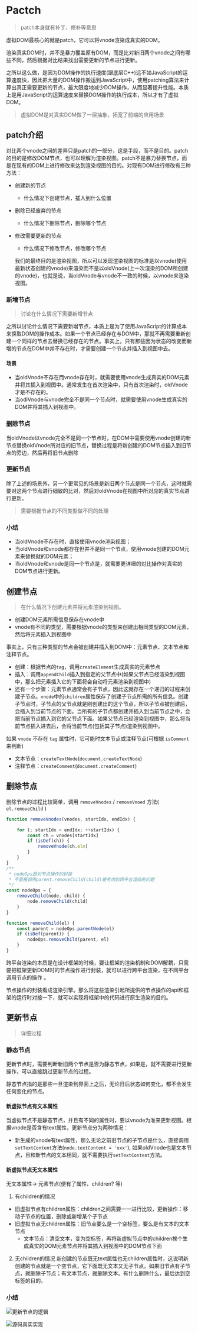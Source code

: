 # Pactch

> patch本身就有补丁、修补等意思

虚拟DOM最核心的就是patch，它可以将vnode渲染成真实的DOM。

渲染真实DOM时，并不是暴力覆盖原有DOM，而是比对新旧两个vnode之间有哪些不同，然后根据对比结果找出需要更新的节点进行更新。

之所以这么做，是因为DOM操作的执行速度(跟底层C++)远不如JavaScript的运算速度快，因此把大量的DOM操作搬运到JavaScript中，使用patching算法来计算出真正需要更新的节点，最大限度地减少DOM操作，从而显著提升性能。本质上是用JavaScript的运算速度来替换DOM操作的执行成本，所以才有了虚拟DOM。

> 虚拟DOM是对真实DOM做了一层抽象，拓宽了前端的应用场景

## patch介绍

对比两个vnode之间的差异只是patch的一部分，这是手段，而不是目的。patch的目的是修改DOM节点，也可以理解为渲染视图。patch不是暴力替换节点，而是在现有的DOM上进行修改来达到渲染视图的目的。对现有DOM进行修改有三种方法：
* 创建新的节点
  + 什么情况下创建节点，插入到什么位置
* 删除已经废弃的节点
  + 什么情况下删除节点，删除哪个节点
* 修改需要更新的节点
  + 什么情况下修改节点，修改哪个节点

  我们的最终目的是渲染视图，所以可以发现渲染视图的标准是以vnode(使用最新状态创建的vnode)来渲染而不是以oldVnode(上一次渲染的DOM所创建的vnode)，也就是说，当oldVnode与vnode不一致的时候，以vnode来渲染视图。

### 新增节点

> 讨论在什么情况下需要新增节点

之所以讨论什么情况下需要新增节点，本质上是为了使用JavaScript的计算成本来换取DOM的操作成本。如果一个节点已经存在与DOM中，那就不再需要重新创建一个同样的节点去替换已经存在的节点。事实上，只有那些因为状态的改变而新增的节点在DOM中并不存在时，才需要创建一个节点并插入到视图中去。

#### 场景

* 当oldVnode不存在而vnode存在时，就需要使用vnode生成真实的DOM元素并将其插入到视图中。通常发生在首次渲染中，只有首次渲染时，oldVnode才是不存在的。
* 当odlVnode与vnode完全不是同一个节点时，就需要使用vnode生成真实的DOM并将其插入到视图中。

### 删除节点

当oldVnode以vnode完全不是同一个节点时，在DOM中需要使用vnode创建的新节点替换oldVnode所对应的旧节点，替换过程是将新创建的DOM节点插入到旧节点的旁边，然后再将旧节点删除

### 更新节点

除了上述的场景外，另一个更常见的场景是新旧两个节点是同一个节点，这时就需要对这两个节点进行细致的比对，然后对oldVnode在视图中所对应的真实节点进行更新。

> 需要根据节点的不同类型做不同的处理

### 小结

* 当oldVnode不存在时，直接使用vnode渲染视图；
* 当oldVnode和vnode都存在但并不是同一个节点，使用vnode创建的DOM元素来替换就的DOM元素；
* 当oldVnode和vnode是同一个节点是，就需要更详细的对比操作对真实的DOM节点进行更新。

## 创建节点

> 在什么情况下创建元素并将元素渲染到视图。

* 创建DOM元素所需信息保存在vnode中
* vnode有不同的类型，需要根据vnode的类型来创建出相同类型的DOM元素，然后将元素插入到视图中

事实上，只有三种类型的节点会被创建并插入到DOM中：元素节点、文本节点和注释节点。

* 创建：根据节点的`tag`，调用`createElement`生成真实的元素节点
* 插入：调用`appendChild`插入到指定的父节点中(如果父节点已经渲染到视图中，那么把元素插入它的下面将会自动将元素渲染到视图中)
* 还有一个步骤：元素节点通常会有子节点，因此这就存在一个递归的过程来创建子节点。`vnode`中的`children`属性保存了创建子节点所需的所有信息。创建子节点时，子节点的父节点就是刚创建出的这个节点，所以子节点被创建后，会插入到当前节点的下面。当所有的子节点都创建并插入到当前节点之中，会把当前节点插入到它的父节点下面。如果父节点已经渲染到视图中，那么将当前节点插入进去后，会将当前节点(包括其子节点)渲染到视图中。

如果 `vnode` 不存在 `tag` 属性时，它可能时文本节点或注释节点(可根据 `isComment` 来判断)
* 文本节点：`createTextNode`(`document.createTextNode`)
* 注释节点：`createComment`(`document.createComment`)

## 删除节点

删除节点的过程比较简单，调用 `removeVnodes` / `removeVnoed` 方法( `el.removeChild` )

```js
function removeVnodes(vnodes, startIdx, endIdx) {

    for (; startIdx < endIdx; ++startIdx) {
        const ch = vnodes[startIdx]
        if (isDef(ch)) {
            removeVnode(ch.elm)
        }
    }
}
/**
 * nodeOps是对节点操作的封装
 * 不直接调用parent.removeChild(child)是考虑到跨平台渲染的问题
 */
const nodeOps = {
    removeChild(node, child) {
        node.removeChild(child)
    }
}

function removeChild(el) {
    const parent = nodeOps.parentNode(el)
    if (isDef(parent)) {
        nodeOps.removeChild(parent, el)
    }
}
```

跨平台渲染的本质是在设计框架的时候，要让框架的渲染机制和DOM解耦，只需要把框架更新DOM时的节点操作进行封装，就可以进行跨平台渲染，在不同平台调用节点的操作
。

节点操作的封装看成渲染引擎。那么将这些渲染引起所提供的节点操作的api和框架的运行时对接一下，就可以实现将框架中的代码进行原生渲染的目的。

## 更新节点

> 详细过程

### 静态节点

更新节点时，需要判断新旧两个节点是否为静态节点，如果是，就不需要进行更新操作，可以直接跳过更新节点的过程。

静态节点指的是那些一旦渲染到界面上之后，无论日后状态如何变化，都不会发生任何变化的节点。

#### 新虚拟节点有文本属性

当虚拟节点不是静态节点，并且有不同的属性时，要以vnode为准来更新视图。根据vnode是否含有text属性，更新节点分为两种情况：
* 新生成的vnode有text属性，那么无论之前旧节点的子节点是什么，直接调用`setTextContent`方法(`node.textContent = 'xxx'`), 如果oldVnode也是文本节点，且和新节点的文本相同，就不需要执行`setTextContent`方法。

#### 新虚拟节点无文本属性

无文本属性-> 元素节点(便有了属性、children? 等)
1. 有children的情况
  + 旧虚拟节点有children属性：children之间需要一一进行比较，更新操作：移动子节点的位置，删除或新增某个子节点
  + 旧虚拟节点无children属性：旧节点要么是一个空标签，要么是有文本的文本节点
    - 文本节点：清空文本，变为空标签，再将新虚拟节点中的children挨个生成真实的DOM元素节点并将其插入到视图中的DOM节点下面

2. 无children的情况
  新创建的节点既无text属性也无children属性时，这说明新创建的节点就是一个空节点，它下面既无文本又无子节点。如果旧节点有子节点，就删除子节点；有文本节点，就删除文本。有什么删除什么，最后达到空标签的目的。

### 小结

![更新节点的逻辑](../../../assets/image/20200924094241982.png)

![源码真实实现](../../../assets/image/20200924140156934.png)
